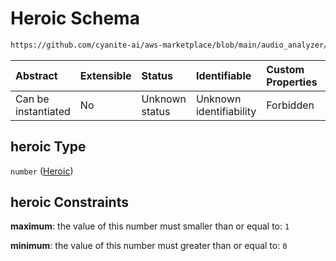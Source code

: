 # Heroic Schema

```txt
https://github.com/cyanite-ai/aws-marketplace/blob/main/audio_analyzer/schemes/marketplace_v1/schema/TaggingV8.schema.json#/$defs/CharacterScoresV1/properties/heroic
```



| Abstract            | Extensible | Status         | Identifiable            | Custom Properties | Additional Properties | Access Restrictions | Defined In                                                                     |
| :------------------ | :--------- | :------------- | :---------------------- | :---------------- | :-------------------- | :------------------ | :----------------------------------------------------------------------------- |
| Can be instantiated | No         | Unknown status | Unknown identifiability | Forbidden         | Allowed               | none                | [TaggingV8.schema.json\*](../out/TaggingV8.schema.json "open original schema") |

## heroic Type

`number` ([Heroic](taggingv8-defs-characterscoresv1-properties-heroic.md))

## heroic Constraints

**maximum**: the value of this number must smaller than or equal to: `1`

**minimum**: the value of this number must greater than or equal to: `0`
